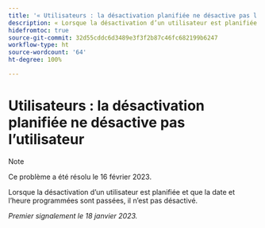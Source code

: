 ```yaml
---
title: '« Utilisateurs : la désactivation planifiée ne désactive pas l’utilisateur »'
description: « Lorsque la désactivation d’un utilisateur est planifiée et que la date et l’heure programmées sont passées, il n’est pas désactivé ».
hidefromtoc: true
source-git-commit: 32d55cddc6d3489e3f3f2b87c46fc682199b6247
workflow-type: ht
source-wordcount: '64'
ht-degree: 100%

---
```



# Utilisateurs : la désactivation planifiée ne désactive pas l’utilisateur

>[!NOTE]
>
>Ce problème a été résolu le 16 février 2023.

Lorsque la désactivation d’un utilisateur est planifiée et que la date et l’heure programmées sont passées, il n’est pas désactivé.

_Premier signalement le 18 janvier 2023._


